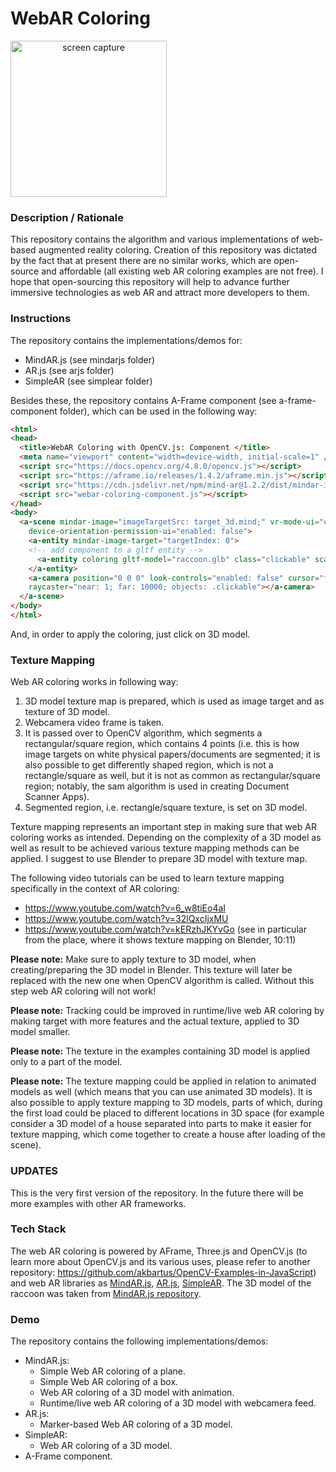 # WebAR Coloring
<img src="img/screenshot.gif" title="screen capture" alt="screen capture" width="250" style="text-align: center">

### **Description / Rationale**
This repository contains the algorithm and various implementations of web-based augmented reality coloring. Creation of this repository was dictated by the fact that at present there are no similar works, which are open-source and affordable (all existing web AR coloring examples are not free). I hope that open-sourcing this repository will help to advance further immersive technologies as web AR and attract more developers to them.

### **Instructions**
The repository contains the implementations/demos for: 
* MindAR.js (see mindarjs folder)
* AR.js (see arjs folder)
* SimpleAR (see simplear folder)

Besides these, the repository contains A-Frame component (see a-frame-component folder), which can be used in the following way: 

```html
<html>
<head>
  <title>WebAR Coloring with OpenCV.js: Component </title>
  <meta name="viewport" content="width=device-width, initial-scale=1" />
  <script src="https://docs.opencv.org/4.8.0/opencv.js"></script>
  <script src="https://aframe.io/releases/1.4.2/aframe.min.js"></script>
  <script src="https://cdn.jsdelivr.net/npm/mind-ar@1.2.2/dist/mindar-image-aframe.prod.js"></script>
  <script src="webar-coloring-component.js"></script>
</head>
<body>
  <a-scene mindar-image="imageTargetSrc: target_3d.mind;" vr-mode-ui="enabled: false"
    device-orientation-permission-ui="enabled: false">
    <a-entity mindar-image-target="targetIndex: 0">
    <!-- add component to a gltf entity -->
      <a-entity coloring gltf-model="raccoon.glb" class="clickable" scale="0.1 0.1 0.1"></a-entity>
    </a-entity>
    <a-camera position="0 0 0" look-controls="enabled: false" cursor="fuse: false; rayOrigin: mouse;"
    raycaster="near: 1; far: 10000; objects: .clickable"></a-camera>
  </a-scene>
</body>
</html>
```
And, in order to apply the coloring, just click on 3D model.

### **Texture Mapping**
Web AR coloring works in following way: 
1. 3D model texture map is prepared, which is used as image target and as texture of 3D model.
2. Webcamera video frame is taken.
3. It is passed over to OpenCV algorithm, which segments a rectangular/square region, which contains 4 points (i.e. this is how image targets on white physical papers/documents are segmented; it is also possible to get differently shaped region, which is not a rectangle/square as well, but it is not as common as rectangular/square region; notably, the sam algorithm is used in creating Document Scanner Apps).   
4. Segmented region, i.e. rectangle/square texture, is set on 3D model.

Texture mapping represents an important step in making sure that web AR coloring works as intended. Depending on the complexity of a 3D model as well as result to be achieved various texture mapping methods can be applied. I suggest to use Blender to prepare 3D model with texture map.

The following video tutorials can be used to learn texture mapping specifically in the context of AR coloring:
* https://www.youtube.com/watch?v=6_w8tiEo4aI
* https://www.youtube.com/watch?v=32lQxcIjxMU
* https://www.youtube.com/watch?v=kERzhJKYvGo (see in particular from the place, where it shows texture mapping on Blender, 10:11) 

<b>Please note:</b> Make sure to apply texture to 3D model, when creating/preparing the 3D model in Blender. This texture will later be replaced with the new one when OpenCV algorithm is called. Without this step web AR coloring will not work!

<b>Please note:</b> Tracking could be improved in runtime/live web AR coloring by making target with more features and the actual texture, applied to 3D model smaller.

<b>Please note:</b> The texture in the examples containing 3D model is applied only to a part of the model.   

<b>Please note:</b> The texture mapping could be applied in relation to animated models as well (which means that you can use animated 3D models). It is also possible to apply texture mapping to 3D models, parts of which, during the first load could be placed to different locations in 3D space (for example consider a 3D model of a house separated into parts to make it easier for texture mapping, which come together to create a house after loading of the scene). 


### **UPDATES**
This is the very first version of the repository. In the future there will be more examples with other AR frameworks.


### **Tech Stack**
The web AR coloring is powered by AFrame, Three.js and OpenCV.js (to learn more about OpenCV.js and its various uses, please refer to another repository: https://github.com/akbartus/OpenCV-Examples-in-JavaScript) and web AR libraries as <a href="https://github.com/hiukim/mind-ar-js">MindAR.js</a>, <a href="https://github.com/AR-js-org/AR.js">AR.js</a>, <a href="https://github.com/akbartus/Simple-AR">SimpleAR</a>. The 3D model of the raccoon was taken from <a href="https://github.com/hiukim/mind-ar-js/tree/master/examples/image-tracking/assets/band-example/raccoon">MindAR.js repository</a>.
   

### **Demo**
The repository contains the following implementations/demos: 
* MindAR.js: 
    - Simple Web AR coloring of a plane.
    - Simple Web AR coloring of a box.
    - Web AR coloring of a 3D model with animation.
    - Runtime/live web AR coloring of a 3D model with webcamera feed.
* AR.js:
    - Marker-based Web AR coloring of a 3D model.
* SimpleAR:
    - Web AR coloring of a 3D model.
* A-Frame component.
